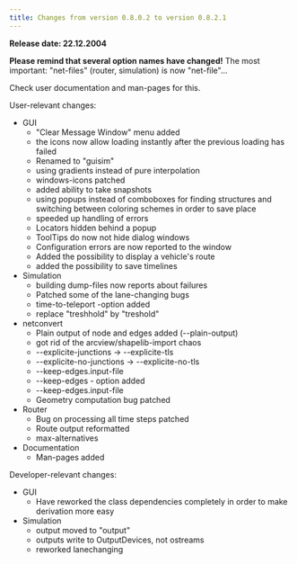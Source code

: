 ```yaml
---
title: Changes from version 0.8.0.2 to version 0.8.2.1
---
```


**Release date: 22.12.2004**

**Please remind that several option names have changed!** The most
important: "net-files" (router, simulation) is now "net-file"...

Check user documentation and man-pages for this.

User-relevant changes:

- GUI
  - "Clear Message Window" menu added
  - the icons now allow loading instantly after the previous loading has failed
  - Renamed to "guisim"
  - using gradients instead of pure interpolation
  - windows-icons patched
  - added ability to take snapshots
  - using popups instead of comboboxes for finding structures and switching between coloring schemes in order to save place
  - speeded up handling of errors
  - Locators hidden behind a popup
  - ToolTips do now not hide dialog windows
  - Configuration errors are now reported to the window
  - Added the possibility to display a vehicle's route
  - added the possibility to save timelines
- Simulation
  - building dump-files now reports about failures
  - Patched some of the lane-changing bugs
  - time-to-teleport -option added
  - replace "treshhold" by "treshold"
- netconvert
  - Plain output of node and edges added (--plain-output)
  - got rid of the arcview/shapelib-import chaos
  - \--explicite-junctions -\> --explicite-tls
  - \--explicite-no-junctions -\> --explicite-no-tls
  - \--keep-edges.input-file
  - \--keep-edges - option added
  - \--keep-edges.input-file
  - Geometry computation bug patched
- Router
  - Bug on processing all time steps patched
  - Route output reformatted
  - max-alternatives
- Documentation
  - Man-pages added

Developer-relevant changes:

- GUI
  - Have reworked the class dependencies completely in order to make derivation more easy
- Simulation
  - output moved to "output"
  - outputs write to OutputDevices, not ostreams
  - reworked lanechanging